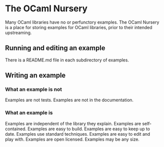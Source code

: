 # The OCaml Nursery

Many OCaml libraries have no or perfunctory examples. The OCaml Nursery is a
place for storing examples for OCaml libraries, prior to their intended
upstreaming.

## Running and editing an example

There is a README.md file in each subdirectory of examples.

## Writing an example


### What an example is not

Examples are not tests.
Examples are not in the documentation.

### What an example is

Examples are independent of the library they explain.
Examples are self-contained.
Examples are easy to build.
Examples are easy to keep up to date.
Examples use standard techniques.
Examples are easy to edit and play with.
Examples are open licensed.
Examples may be any size.
